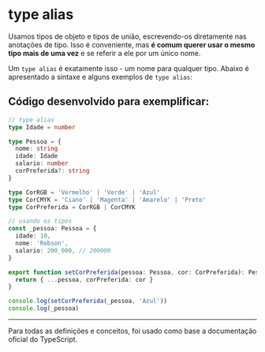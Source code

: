 # type alias

Usamos tipos de objeto e tipos de união, escrevendo-os diretamente nas anotações de tipo. Isso é conveniente, mas **é comum querer usar o mesmo tipo mais de uma vez** e se referir a ele por um único nome.

Um `type alias` é exatamente isso - um nome para qualquer tipo. Abaixo é apresentado a sintaxe e alguns exemplos de `type alias`:

## Código desenvolvido para exemplificar:

~~~typescript
// type alias
type Idade = number

type Pessoa = {
  nome: string
  idade: Idade
  salario: number
  corPreferida?: string
}

type CorRGB = 'Vermelho' | 'Verde' | 'Azul'
type CorCMYK = 'Ciano' | 'Magenta' | 'Amarelo' | 'Preto'
type CorPreferida = CorRGB | CorCMYK

// usando os tipos
const _pessoa: Pessoa = {
  idade: 10,
  nome: 'Robson',
  salario: 200_000, // 200000
}

export function setCorPreferida(pessoa: Pessoa, cor: CorPreferida): Pessoa {
  return { ...pessoa, corPreferida: cor }
}

console.log(setCorPreferida(_pessoa, 'Azul'))
console.log(_pessoa)

~~~

---
Para todas as definições e conceitos, foi usado como base a documentação oficial do TypeScript.
